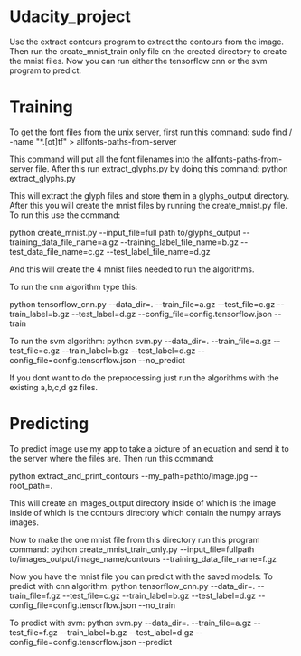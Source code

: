 # Udacity_project

Use the extract contours program to extract the contours from the image. Then run the create_mnist_train only file on the created directory to create the mnist files. Now you can run either the tensorflow cnn or the svm program to predict.

# Training

To get the font files from the unix server, first run this command: sudo find / -name "*.[ot]tf"  > allfonts-paths-from-server 

This command will put all the font filenames into the allfonts-paths-from-server file. After this run extract_glyphs.py by doing this command: python extract_glyphs.py
 
 This will extract the glyph files and store them in a glyphs_output directory.
 After this you will create the mnist files by running the create_mnist.py file. To run this use the command:
 
 python create_mnist.py --input_file=full path to/glyphs_output --training_data_file_name=a.gz --training_label_file_name=b.gz --test_data_file_name=c.gz --test_label_file_name=d.gz
 
 And this will create the 4 mnist files needed to run the algorithms.
 
 To run the cnn algorithm type this:
 
 python tensorflow_cnn.py --data_dir=. --train_file=a.gz --test_file=c.gz --train_label=b.gz --test_label=d.gz --config_file=config.tensorflow.json --train
 
 To run the svm algorithm: 
 python svm.py --data_dir=. --train_file=a.gz --test_file=c.gz --train_label=b.gz --test_label=d.gz --config_file=config.tensorflow.json --no_predict
 
 If you dont want to do the preprocessing just run the algorithms with the existing a,b,c,d gz files.
 
 
# Predicting

To predict image use my app to take a picture of an equation and send it to the server where the files are. Then run this command:

python extract_and_print_contours --my_path=pathto/image.jpg --root_path=.

This will create an images_output directory inside of which is the image inside of which is the contours directory which contain the numpy arrays images. 

Now to make the one mnist file from this directory run this program command:
python create_mnist_train_only.py --input_file=fullpath to/images_output/image_name/contours --training_data_file_name=f.gz

Now you have the mnist file you can predict with the saved models:
To predict with cnn algorithm:
python tensorflow_cnn.py --data_dir=. --train_file=f.gz --test_file=c.gz --train_label=b.gz --test_label=d.gz --config_file=config.tensorflow.json --no_train

To predict with svm:
python svm.py --data_dir=. --train_file=a.gz --test_file=f.gz --train_label=b.gz --test_label=d.gz --config_file=config.tensorflow.json --predict
